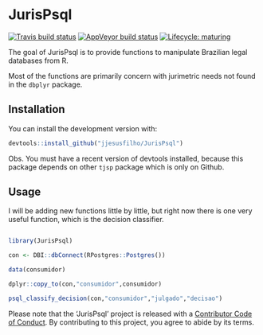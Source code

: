 
<!-- README.md is generated from README.Rmd. Please edit that file -->

# JurisPsql

<!-- badges: start -->

[![Travis build
status](https://travis-ci.org/jjesusfilho/JurisPsql.svg?branch=master)](https://travis-ci.org/jjesusfilho/JurisPsql)
[![AppVeyor build
status](https://ci.appveyor.com/api/projects/status/github/jjesusfilho/JurisPsql?branch=master&svg=true)](https://ci.appveyor.com/project/jjesusfilho/JurisPsql)
[![Lifecycle:
maturing](https://img.shields.io/badge/lifecycle-maturing-blue.svg)](https://www.tidyverse.org/lifecycle/#maturing)
<!-- badges: end -->

The goal of JurisPsql is to provide functions to manipulate Brazilian
legal databases from R.

Most of the functions are primarily concern with jurimetric needs not
found in the `dbplyr` package.

## Installation

You can install the development version with:

``` r
devtools::install_github("jjesusfilho/JurisPsql")
```

Obs. You must have a recent version of devtools installed, because this
package depends on other `tjsp` package which is only on Github.

## Usage

I will be adding new functions little by little, but right now there is
one very useful function, which is the decision classifier.

``` r

library(JurisPsql)

con <- DBI::dbConnect(RPostgres::Postgres())

data(consumidor)

dplyr::copy_to(con,"consumidor",consumidor)

psql_classify_decision(con,"consumidor","julgado","decisao")
```

Please note that the ‘JurisPsql’ project is released with a [Contributor
Code of Conduct](.github/CODE_OF_CONDUCT.md). By contributing to this
project, you agree to abide by its terms.
